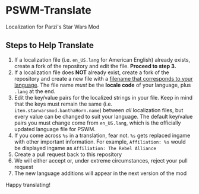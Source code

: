 # PSWM-Translate
Localization for Parzi's Star Wars Mod

## Steps to Help Translate
1. If a localization file (i.e. `en_US.lang` for American English) already exists, create a fork of the repository and edit the file. **Proceed to step 3.**
2. If a localization file does **NOT** already exist, create a fork of the repository and create a new file with a [filename that corresponds to your language](http://minecraft.gamepedia.com/Language). The file name *must* be the **locale code** of your language, plus `.lang` at the end. 
3. Edit the key/value pairs for the localized strings in your file. Keep in mind that the keys must remain the same (i.e. `item.starwarsmod.banthaHorn.name`) between _all_ localization files, but every value can be changed to suit your language. The default key/value pairs you must change come from `en_US.lang`, which is the officially updated language file for PSWM.
4. If you come across `%s` in a translation, fear not. `%s` gets replaced ingame with other important information. For example, `Affiliation: %s` would be displayed ingame as `Affiliation: The Rebel Alliance` 
5. Create a pull request back to this repository
6. We will either accept or, under extreme circumstances, reject your pull request
7. The new language additions will appear in the next version of the mod

Happy translating!

